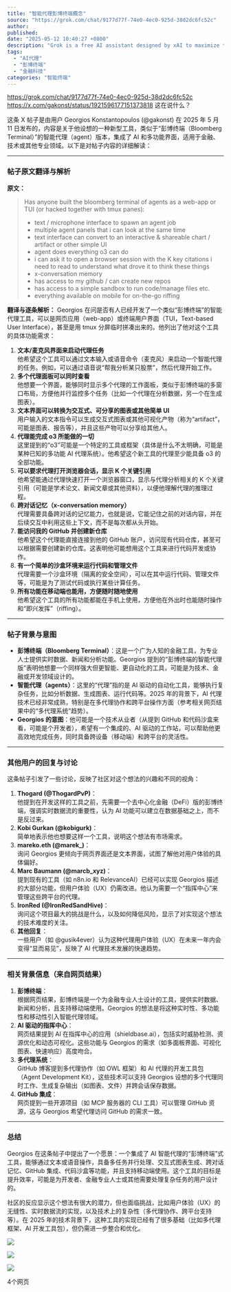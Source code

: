 ```yaml
---
title: "智能代理彭博终端概念"
source: "https://grok.com/chat/9177d77f-74e0-4ec0-925d-38d2dc6fc52c"
author:
published:
date: "2025-05-12 10:40:27 +0800"
description: "Grok is a free AI assistant designed by xAI to maximize truth and objectivity. Grok offers real-time search, image generation, trend analysis, and more."
tags:
  - "AI代理"
  - "彭博终端"
  - "金融科技"
categories: "智能终端"
---
```

https://grok.com/chat/9177d77f-74e0-4ec0-925d-38d2dc6fc52c
https://x.com/gakonst/status/1921596177151373818 这在说什么？

这条 X 帖子是由用户 Georgios Konstantopoulos (@gakonst) 在 2025 年 5 月 11 日发布的，内容是关于他设想的一种新型工具，类似于“彭博终端（Bloomberg Terminal）”的智能代理（agent）版本，集成了 AI 和多功能界面，适用于金融、技术或其他专业领域。以下是对帖子内容的详细解读：

---

### 帖子原文翻译与解析

**原文：**

> Has anyone built the bloomberg terminal of agents as a web-app or TUI (or hacked together with tmux panes):
> 
> - text / microphone interface to spawn an agent job
> - multiple agent panels that i can look at the same time
> - text interface can convert to an interactive & shareable chart / artifact or other simple UI
> - agent does everything o3 can do
> - i can ask it to open a browser session with the K key citations i need to read to understand what drove it to think these things
> - x-conversation memory
> - has access to my github / can create new repos
> - has access to a simple sandbox to run code/manage files etc.
> - everything available on mobile for on-the-go riffing

**翻译与逐条解析：** Georgios 在问是否有人已经开发了一个类似“彭博终端”的智能代理工具，可以是网页应用（web-app）或终端用户界面（TUI，Text-based User Interface），甚至是用 tmux 分屏临时拼凑出来的。他列出了他对这个工具的具体功能需求：

1. **文本/麦克风界面来启动代理任务**  
	他希望这个工具可以通过文本输入或语音命令（麦克风）来启动一个智能代理的任务。例如，可以通过语音说“帮我分析某只股票”，然后代理开始工作。
2. **多个代理面板可以同时查看**  
	他想要一个界面，能够同时显示多个代理的工作面板，类似于彭博终端的多窗口布局，方便他并行监控多个任务（比如一个代理在分析数据，另一个在生成图表）。
3. **文本界面可以转换为交互式、可分享的图表或其他简单 UI**  
	用户输入的文本指令可以生成交互式图表或其他可视化产物（称为“artifact”，可能是图表、报告等），并且这些产物可以分享给其他人。
4. **代理能完成 o3 所能做的一切**  
	这里提到的“o3”可能是一个特定的工具或框架（具体是什么不太明确，可能是某种已知的多功能 AI 代理系统）。他希望这个新工具的代理至少能具备 o3 的全部功能。
5. **可以要求代理打开浏览器会话，显示 K 个关键引用**  
	他希望能通过代理快速打开一个浏览器窗口，显示与代理分析相关的 K 个关键引用（可能是学术论文、新闻文章或其他资料），以便他理解代理的推理过程。
6. **跨对话记忆（x-conversation memory）**  
	代理需要具备跨对话的记忆能力，也就是说，它能记住之前的对话内容，并在后续交互中利用这些上下文，而不是每次都从头开始。
7. **能访问我的 GitHub 并创建新仓库**  
	他希望这个代理能直接连接到他的 GitHub 账户，访问现有代码仓库，甚至可以根据需要创建新的仓库。这表明他可能想用这个工具来进行代码开发或协作。
8. **有一个简单的沙盒环境来运行代码和管理文件**  
	代理需要一个沙盒环境（隔离的安全空间），可以在其中运行代码、管理文件等，可能是为了测试代码或执行某些计算任务。
9. **所有功能在移动端也能用，方便随时随地使用**  
	他希望这个工具的所有功能都能在手机上使用，方便他在外出时也能随时操作和“即兴发挥”（riffing）。

---

### 帖子背景与意图

- **彭博终端（Bloomberg Terminal）**：这是一个广为人知的金融工具，为专业人士提供实时数据、新闻和分析功能。Georgios 提到的“彭博终端的智能代理版”表明他想要一个同样强大但更智能、更自动化的工具，可能是为技术、金融或开发领域设计的。
- **智能代理（agents）**：这里的“代理”指的是 AI 驱动的自动化工具，能够执行复杂任务，比如分析数据、生成图表、运行代码等。2025 年的背景下，AI 代理技术已经非常成熟，特别是在多代理协作和跨平台操作方面（参考相关网页结果中的“多代理系统”趋势）。
- **Georgios 的意图**：他可能是一个技术从业者（从提到 GitHub 和代码沙盒来看，可能是个开发者），希望有一个集成的、AI 驱动的工作站，可以帮助他更高效地完成任务，同时具备跨设备（移动端）和跨平台的灵活性。

---

### 其他用户的回复与讨论

这条帖子引发了一些讨论，反映了社区对这个想法的兴趣和不同的视角：

1. **Thogard (@ThogardPvP)**：  
	他提到在开发这样的工具之前，先需要一个去中心化金融（DeFi）版的彭博终端，强调实时数据流的重要性，认为 AI 功能可以建立在数据基础之上，而不是反过来。
2. **Kobi Gurkan (@kobigurk)**：  
	简单地表示他也想要这样一个工具，说明这个想法有市场需求。
3. **mareko.eth (@marek\_)**：  
	询问 Georgios 更倾向于网页界面还是文本界面，试图了解他对用户体验的具体偏好。
4. **Marc Baumann (@marcb\_xyz)**：  
	提到现有的工具（如 n8n.io 和 RelevanceAI）已经可以实现 Georgios 描述的大部分功能，但用户体验（UX）仍需改进。他认为需要一个“指挥中心”来管理这些跨平台的代理。
5. **IronRed (@IronRedSandHive)**：  
	询问这个项目最大的挑战是什么，以及如何降低风险，显示了对实现这个想法的技术难度的关注。
6. **其他回复**：  
	一些用户（如 @gusik4ever）认为这种代理用户体验（UX）在未来一年内会变得“显而易见”，反映了 AI 代理技术发展的快速趋势。

---

### 相关背景信息（来自网页结果）

1. **彭博终端**：  
	根据网页结果，彭博终端是一个为金融专业人士设计的工具，提供实时数据、新闻和分析，且支持移动端使用。Georgios 的想法是将这种实时性、多功能性和移动性引入智能代理领域。
2. **AI 驱动的指挥中心**：  
	网页结果提到 AI 在指挥中心的应用（shieldbase.ai），包括实时威胁检测、资源优化和动态可视化。这些功能与 Georgios 的需求（如多面板界面、可视化图表、快速响应）高度吻合。
3. **多代理系统**：  
	GitHub 博客提到多代理协作（如 OWL 框架）和 AI 代理的开发工具包（Agent Development Kit），这些技术可以支持 Georgios 设想的多个代理同时工作、生成复杂输出（如图表、文件）并跨会话保存数据。
4. **GitHub 集成**：  
	网页提到一些开源项目（如 MCP 服务器的 CLI 工具）可以管理 GitHub 资源，这与 Georgios 希望代理访问 GitHub 的需求一致。

---

### 总结

Georgios 在这条帖子中提出了一个愿景：一个集成了 AI 智能代理的“彭博终端”式工具，能够通过文本或语音操作，具备多任务并行处理、交互式图表生成、跨对话记忆、GitHub 集成、代码沙盒等功能，并且支持移动端使用。这个工具的目标是提升效率，可能是为开发者、金融专业人士或其他需要处理复杂任务的用户设计的。

社区的反应显示这个想法有很大的潜力，但也面临挑战，比如用户体验（UX）的无缝性、实时数据流的实现，以及技术上的复杂性（多代理协作、跨平台支持等）。在 2025 年的技术背景下，这种工具的实现已经有了很多基础（比如多代理框架、AI 开发工具包），但仍需进一步整合和优化。

![](https://imgs.search.brave.com/JdflViMvNONX2cNzOInZ7EQWaTzeYAgL8uCSDVicA8Y/rs:fit:32:32:1:0/g:ce/aHR0cDovL2Zhdmlj/b25zLnNlYXJjaC5i/cmF2ZS5jb20vaWNv/bnMvNDJhNjMyMGE1/YzY3MzRjMDAzZDU5/YzJiMWZlZmI4Yjkx/OWQyN2IzYzU1MjYw/ZDQyMjVjYzdjZWRi/ZTM5Njg4ZC93d3cu/Ymxvb21iZXJnLmNv/bS8)

![](https://imgs.search.brave.com/MTQc-xH3_rERAgos-JmIcexlSkdTuM1cpRazsTB9dp4/rs:fit:32:32:1:0/g:ce/aHR0cDovL2Zhdmlj/b25zLnNlYXJjaC5i/cmF2ZS5jb20vaWNv/bnMvZDNjNmNiOTM3/MjJhZGZlOGZmMTU2/MWI3YWY4MWYzNjJj/NDM0MzAyMTg1MmQ1/NGJkMGYxMjEyMjE2/ZjQ1NmU2NC9zaGll/bGRiYXNlLmFpLw)

![](https://imgs.search.brave.com/ajBXBYkAPp_SboLdUtFdWEDS478EsuiTIUWb7c33Hy8/rs:fit:32:32:1:0/g:ce/aHR0cDovL2Zhdmlj/b25zLnNlYXJjaC5i/cmF2ZS5jb20vaWNv/bnMvZmUzNzE0YmI2/MzJjOTc1N2Y1YmQ1/YTU1ODYwMDVmNTYx/ODYwMDEyN2ZmY2M5/MjQ0NGQxMDFlN2Q2/NzUwZjVjZi9naXRo/dWIuYmxvZy8)

4个网页